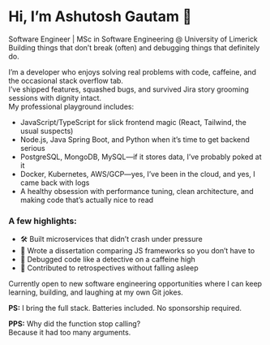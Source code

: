 # Hi, I’m Ashutosh Gautam 👋  
Software Engineer | MSc in Software Engineering @ University of Limerick  
Building things that don’t break (often) and debugging things that definitely do.

I’m a developer who enjoys solving real problems with code, caffeine, and the occasional stack overflow tab.  
I’ve shipped features, squashed bugs, and survived Jira story grooming sessions with dignity intact.  
My professional playground includes:

- JavaScript/TypeScript for slick frontend magic (React, Tailwind, the usual suspects)  
- Node.js, Java Spring Boot, and Python when it’s time to get backend serious  
- PostgreSQL, MongoDB, MySQL—if it stores data, I’ve probably poked at it  
- Docker, Kubernetes, AWS/GCP—yes, I’ve been in the cloud, and yes, I came back with logs  
- A healthy obsession with performance tuning, clean architecture, and making code that’s actually nice to read  

### A few highlights:
- 🛠 Built microservices that didn’t crash under pressure  
- 🧠 Wrote a dissertation comparing JS frameworks so you don’t have to  
- 🐞 Debugged code like a detective on a caffeine high  
- 🤝 Contributed to retrospectives without falling asleep  

Currently open to new software engineering opportunities where I can keep learning, building, and laughing at my own Git jokes.

**PS:** I bring the full stack. Batteries included. No sponsorship required.  

**PPS:** Why did the function stop calling?  
Because it had too many arguments.
